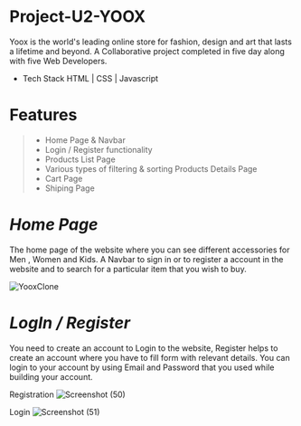 # Project-U2-YOOX

Yoox is the world's leading online store for fashion, design and art that lasts a lifetime and beyond.
A Collaborative project completed in five day along with five Web Developers.

- Tech Stack 
HTML | CSS | Javascript

Features
=======
>- Home Page & Navbar
>- Login / Register functionality
>- Products List Page
>- Various types of filtering & sorting
> Products Details Page
>- Cart Page
>- Shiping Page


***Home Page***
==============
The home page of the website where you can see different accessories for Men , Women and Kids.
A Navbar to sign in or to register a account in the website and to search for a particular item that you wish to buy.

![YooxClone](https://user-images.githubusercontent.com/103952018/191084441-f689a797-2e78-41dd-95cd-9955e1cffec5.png)

***LogIn / Register***
======
You need to create an account to Login to the website, Register helps to create an account where you have to fill form with relevant details.
You can login to your account by using Email and Password that you used while building your account.

Registration
![Screenshot (50)](https://user-images.githubusercontent.com/103952018/191085347-d4c45c25-dcbd-483b-bb51-a89ffeaf118b.png)

Login
![Screenshot (51)](https://user-images.githubusercontent.com/103952018/191086165-ac7fd5df-0739-4caa-8c93-a794cbba4f44.png)


